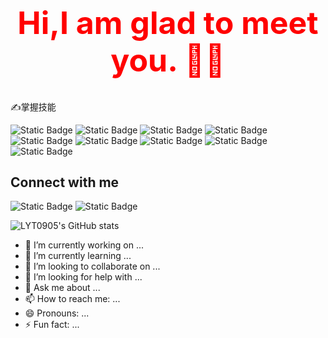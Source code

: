 <h1 align="center" style="color:red ; font-size:50px">Hi,I am glad to meet you. 🙋‍♂️</h1>


<!--**LYT0905/LYT0905** is a ✨ _special_ ✨ repository because its `README.md` (this file) appears on your GitHub profile.

Here are some ideas to get you started:-->

✍️掌握技能

![Static Badge](https://img.shields.io/badge/-Java-red)   ![Static Badge](https://img.shields.io/badge/-JavaScript-yellow)  ![Static Badge](https://img.shields.io/badge/-css-blue)  ![Static Badge](https://img.shields.io/badge/-HTML5-green)  ![Static Badge](https://img.shields.io/badge/-Redis-red)  ![Static Badge](https://img.shields.io/badge/-MySQL-yellow) ![Static Badge](https://img.shields.io/badge/-Spring-green) ![Static Badge](https://img.shields.io/badge/-Linux-white)  ![Static Badge](https://img.shields.io/badge/-Git-red)
## Connect with me
![Static Badge](https://img.shields.io/badge/WeChat-lyt2713204748-green)  ![Static Badge](https://img.shields.io/badge/QQ-2713204748-balck)




![LYT0905's GitHub stats](https://github-readme-stats.vercel.app/api?username=LYT0905&show_icons=true&theme=tokyonight)











- 🔭 I’m currently working on ...
- 🌱 I’m currently learning ...
- 👯 I’m looking to collaborate on ...
- 🤔 I’m looking for help with ...
- 💬 Ask me about ...
- 📫 How to reach me: ...
- 😄 Pronouns: ...
- ⚡ Fun fact: ...

<!--## Github Stats--> 

<!--<div align="center">
<img src="https://rishavanand.github.io/static/images/greetings.gif" align="center" style="width: 100%" />
</div>  
  

### <div align="center">I'm Rishav, a full-time full-stack freelance developer 👨‍💻 working remotely since 2013 🚀</div>  
  

- 🔭 I’m currently working on [Github Profilinator](https://github.com/rishavanand/github-profilinator)  
  

- 🌱 I’m currently learning Hyperledger and Kubernetes  
  

- ❓ Ask me about anything related to MERN stack and related technologies  
  

- ⚡ Fun fact: I use tabs over spaces  
-->

